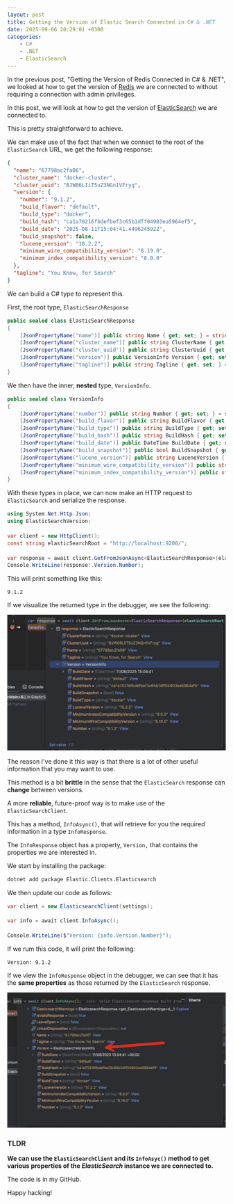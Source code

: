 ```yaml
---
layout: post
title: Getting the Version of Elastic Search Connected in C# & .NET
date: 2025-09-06 20:29:01 +0300
categories:
    - C#
    - .NET
    - ElasticSearch
---
```


In the previous post, "Getting the Version of Redis Connected in C# & .NET", we looked at how to get the version of [Redis](https://redis.io/) we are connected to without requiring a connection with admin privileges.

In this post, we will look at how to get the version of [ElasticSearch](https://www.elastic.co/elasticsearch) we are connected to.

This is pretty straightforward to achieve.

We can make use of the fact that when we connect to the root of the `ElasticSearch` URL, we get the following response:

```json
{
  "name": "67798ac2fa06",
  "cluster_name": "docker-cluster",
  "cluster_uuid": "BJW06LIiT5uZ3NGn1VFryg",
  "version": {
    "number": "9.1.2",
    "build_flavor": "default",
    "build_type": "docker",
    "build_hash": "ca1a70216fbdefbef3c65b1dff04903ea5964ef5",
    "build_date": "2025-08-11T15:04:41.449624592Z",
    "build_snapshot": false,
    "lucene_version": "10.2.2",
    "minimum_wire_compatibility_version": "8.19.0",
    "minimum_index_compatibility_version": "8.0.0"
  },
  "tagline": "You Know, for Search"
}
```

We can build a C# type to represent this.

First, the root type, `ElasticSearchResponse`

```c#
public sealed class ElasticSearchResponse
{
    [JsonPropertyName("name")] public string Name { get; set; } = string.Empty;
    [JsonPropertyName("cluster_name")] public string ClusterName { get; set; } = string.Empty;
    [JsonPropertyName("cluster_uuid")] public string ClusterUuid { get; set; } = string.Empty;
    [JsonPropertyName("version")] public VersionInfo Version { get; set; } = new();
    [JsonPropertyName("tagline")] public string Tagline { get; set; } = string.Empty;
}
```

We then have the inner, **nested** type, `VersionInfo`.

```c#
public sealed class VersionInfo
{
    [JsonPropertyName("number")] public string Number { get; set; } = string.Empty;
    [JsonPropertyName("build_flavor")] public string BuildFlavor { get; set; } = string.Empty;
    [JsonPropertyName("build_type")] public string BuildType { get; set; } = string.Empty;
    [JsonPropertyName("build_hash")] public string BuildHash { get; set; } = string.Empty;
    [JsonPropertyName("build_date")] public DateTime BuildDate { get; set; }
    [JsonPropertyName("build_snapshot")] public bool BuildSnapshot { get; set; }
    [JsonPropertyName("lucene_version")] public string LuceneVersion { get; set; } = string.Empty;
    [JsonPropertyName("minimum_wire_compatibility_version")] public string MinimumWireCompatibilityVersion { get; set; } = string.Empty;
    [JsonPropertyName("minimum_index_compatibility_version")] public string MinimumIndexCompatibilityVersion { get; set; } = string.Empty;
}
```

With these types in place, we can now make an HTTP request to `ElasticSearch` and serialize the response.

```c#
using System.Net.Http.Json;
using ElasticSearchVersion;

var client = new HttpClient();
const string elasticSearchRoot = "http://localhost:9200/";

var response = await client.GetFromJsonAsync<ElasticSearchResponse>(elasticSearchRoot);
Console.WriteLine(response!.Version.Number);
```

This will print something like this:

```plaintext
9.1.2
```

If we visualize the returned type in the debugger, we see the following:

![VersonInfoDebug](../images/2025/09/VersonInfoDebug.png)

The reason I've done it this way is that there is a lot of other useful information that you may want to use.

This method is a bit **brittle** in the sense that the `ElasticSearch` response can **change** between versions.

A more **reliable**, future-proof way is to make use of the `ElasticSearchClient`.

This has a method, `InfoAsync()`, that will retrieve for you the required information in a type `InfoResponse`.

The `InfoResponse` object has a property, `Version,` that contains the properties we are interested in.

We start by installing the package:

```bash
dotnet add package Elastic.Clients.Elasticsearch
```

We then update our code as follows:

```c#
var client = new ElasticsearchClient(settings);

var info = await client.InfoAsync();

Console.WriteLine($"Version: {info.Version.Number}");
```

If we rum this code, it will print the following:

```plaintext
Version: 9.1.2
```

If we view the `InfoResponse` object in the debugger, we can see that it has the **same properties** as those returned by the `ElasticSearch` response.

![ElasticClientVerson](../images/2025/09/ElasticClientVerson.png)

### TLDR

**We can use the `ElasticSearchClient` and its `InfoAsyc()` method to get various properties of the *ElasticSearch* instance we are connected to.**

The code is in my GitHub.

Happy hacking!
